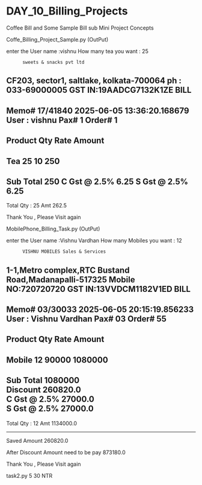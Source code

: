 # DAY_10_Billing_Projects
Coffee Bill and Some Sample Bill sub Mini Project Concepts


Coffe_Billing_Project_Sample.py  (OutPut)

enter the User name :vishnu
How many tea you want : 25



          sweets & snacks pvt ltd
  CF203, sector1, saltlake, kolkata-700064
            ph : 033-69000005
         GST IN:19AADCG7132K1ZE
              BILL
------------------------------------------------------
   Memo# 17/41840         2025-06-05 13:36:20.168679
   User : vishnu                        Pax# 1
                  Order# 1
------------------------------------------------------
Product                 Qty      Rate   Amount
------------------------------------------------------
 Tea                    25       10     250
------------------------------------------------------
Sub Total                               250
C Gst @ 2.5%                             6.25
S Gst @ 2.5%                             6.25
------------------------------------------------------
Total    Qty : 25               Amt     262.5

Thank You , Please Visit again


MobilePhone_Billing_Task.py (OutPut)


enter the User name :Vishnu Vardhan
How many Mobiles you want : 12



          VISHNU MOBILES Sales & Services
  1-1,Metro complex,RTC Bustand Road,Madanapalli-517325
            Mobile NO:720720720
         GST IN:13VVDCM1182V1ED
              BILL
------------------------------------------------------
   Memo# 03/30033         2025-06-05 20:15:19.856233   
   User : Vishnu Vardhan                        Pax# 03
                  Order# 55
------------------------------------------------------ 
Product                 Qty      Rate   Amount
------------------------------------------------------
 Mobile                 12       90000  1080000       
------------------------------------------------------
Sub Total                               1080000       
Discount                                260820.0      
C Gst @ 2.5%                             27000.0      
S Gst @ 2.5%                             27000.0      
------------------------------------------------------
Total    Qty : 12               Amt     1134000.0     

------------------------------------------------------

Saved Amount 260820.0

After Discount Amount need to be pay 873180.0

Thank You , Please Visit again



task2.py
5
30 
NTR